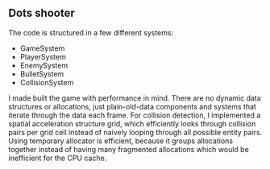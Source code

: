 ## Dots shooter

The code is structured in a few different systems:
- GameSystem
- PlayerSystem
- EnemySystem
- BulletSystem
- CollisionSystem

I made built the game with performance in mind. There are no dynamic data structures or allocations, just plain-old-data components and systems that iterate through the data each frame. For collision detection, I implemented a spatial acceleration structure grid, which efficiently looks through collision pairs per grid cell instead of naively looping through all possible entity pairs. Using temporary allocator is efficient, because it groups allocations together instead of having many fragmented allocations which would be inefficient for the CPU cache.

